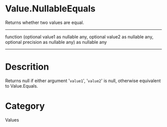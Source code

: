 ﻿# Value.NullableEquals
Returns whether two values are equal.
***
function (optional value1 as nullable any, optional value2 as nullable any, optional precision as nullable any) as nullable any
***
# Descrition 
Returns null if either argument '<code>value1</code>', '<code>value2</code>' is null, otherwise equivalent to Value.Equals.
# Category 
Values

